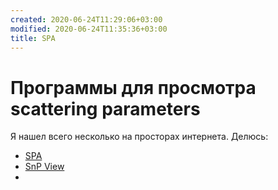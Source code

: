 ```yaml
---
created: 2020-06-24T11:29:06+03:00
modified: 2020-06-24T11:35:36+03:00
title: SPA
---
```


# Программы для просмотра scattering parameters

Я нашел всего несколько на просторах интернета. Делюсь:
* [SPA](https://www.ag-rf-engineering.de/products/software/s-parameter-viewer/)
* [SnP View](#)
*